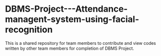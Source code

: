 # DBMS-Project---Attendance-managent-system-using-facial-recognition
This is a shared repository for team members to contribute and view codes written by other team members for completion of DBMS Project. 
